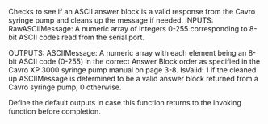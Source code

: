 
Checks to see if an ASCII answer block is a valid response from the Cavro
syringe pump and cleans up the message if needed.
INPUTS:
RawASCIIMessage: A numeric array of integers 0-255 corresponding to
8-bit ASCII codes read from the serial port.

OUTPUTS:
ASCIIMessage: A numeric array with each element being an 8-bit ASCII
code (0-255) in the correct Answer Block order as
specified in the Cavro XP 3000 syringe pump manual on
page 3-8.
IsValid: 1 if the cleaned up ASCIIMessage is determined to be a valid
answer block returned from a Cavro syringe pump, 0 otherwise.


Define the default outputs in case this function returns to the invoking
function before completion.
